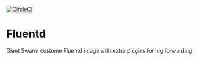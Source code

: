 [![CircleCI](https://circleci.com/gh/giantswarm/fluentd.svg?style=shield&circle-token=cbabd7d13186f190fca813db4f0c732b026f5f6c)](https://circleci.com/gh/giantswarm/fluentd)

# Fluentd
Giant Swarm custome Fluentd image with extra plugins for log forwarding
